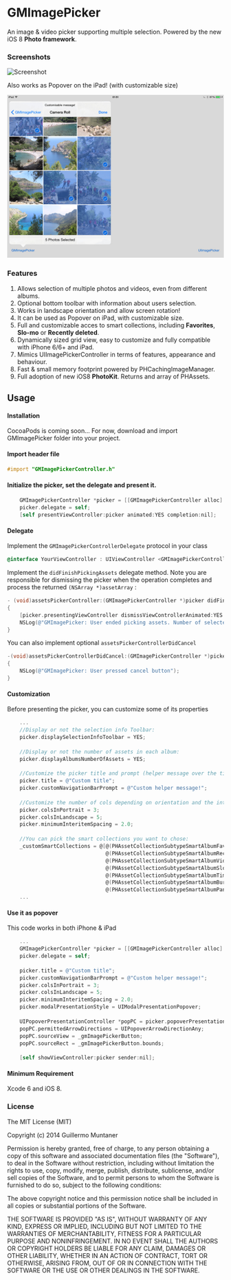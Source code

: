 GMImagePicker
=============

An image & video picker supporting multiple selection. Powered by the new iOS 8 **Photo framework**.

### Screenshots

![Screenshot](GMImagePickerDemo.gif "Screenshot")  

Also works as Popover on the iPad! (with customizable size)

![Screenshot](iPad.jpg "Screenshot")

### Features
1. Allows selection of multiple photos and videos, even from different albums.
2. Optional bottom toolbar with information about users selection.
3. Works in landscape orientation and allow screen rotation!
4. It can be used as Popover on iPad, with customizable size.
5. Full and customizable acces to smart collections, including **Favorites**, **Slo-mo** or **Recently deleted**. 
6. Dynamically sized grid view, easy to customize and fully compatible with iPhone 6/6+ and iPad.
7. Mimics UIImagePickerController in terms of features, appearance and behaviour.
8. Fast & small memory footprint powered by PHCachingImageManager.
9. Full adoption of new iOS8 **PhotoKit**. Returns and array of PHAssets.


## Usage

#### Installation
CocoaPods is coming soon... 
For now, download and import GMImagePicker folder into your project.

#### Import header file

```` objective-c
#import "GMImagePickerController.h"
````
#### Initialize the picker, set the delegate and present it.

```` objective-c
	GMImagePickerController *picker = [[GMImagePickerController alloc] init];
    picker.delegate = self;
    [self presentViewController:picker animated:YES completion:nil];
````

#### Delegate
Implement the `GMImagePickerControllerDelegate` protocol in your class 

```` objective-c
@interface YourViewController : UIViewController <GMImagePickerControllerDelegate>
````
Implement the `didFinishPickingAssets` delegate method. Note you are responsible for dismissing the picker when the operation completes and process the returned `(NSArray *)assetArray` :

```` objective-c
- (void)assetsPickerController:(GMImagePickerController *)picker didFinishPickingAssets:(NSArray *)assetArray
{
    [picker.presentingViewController dismissViewControllerAnimated:YES completion:nil];
    NSLog(@"GMImagePicker: User ended picking assets. Number of selected items is: %lu", (unsigned long)assetArray.count);
}
````

You can also implement optional `assetsPickerControllerDidCancel` 
```` objective-c
-(void)assetsPickerControllerDidCancel:(GMImagePickerController *)picker
{
    NSLog(@"GMImagePicker: User pressed cancel button");
}
````



#### Customization
Before presenting the picker, you can customize some of its properties
```` objective-c
    ...
    //Display or not the selection info Toolbar:
    picker.displaySelectionInfoToolbar = YES;

    //Display or not the number of assets in each album:
    picker.displayAlbumsNumberOfAssets = YES;
   
    //Customize the picker title and prompt (helper message over the title)
    picker.title = @"Custom title";
    picker.customNavigationBarPrompt = @"Custom helper message!";

    //Customize the number of cols depending on orientation and the inter-item spacing
    picker.colsInPortrait = 3;
    picker.colsInLandscape = 5;
    picker.minimumInteritemSpacing = 2.0;

    //You can pick the smart collections you want to chose:
    _customSmartCollections = @[@(PHAssetCollectionSubtypeSmartAlbumFavorites),
                                @(PHAssetCollectionSubtypeSmartAlbumRecentlyAdded),
                                @(PHAssetCollectionSubtypeSmartAlbumVideos),
                                @(PHAssetCollectionSubtypeSmartAlbumSlomoVideos),
                                @(PHAssetCollectionSubtypeSmartAlbumTimelapses),
                                @(PHAssetCollectionSubtypeSmartAlbumBursts),
                                @(PHAssetCollectionSubtypeSmartAlbumPanoramas)];
    ...
````

#### Use it as popover
This code works in both iPhone & iPad
```` objective-c
    ...
    GMImagePickerController *picker = [[GMImagePickerController alloc] init];
    picker.delegate = self;
    
    picker.title = @"Custom title";
    picker.customNavigationBarPrompt = @"Custom helper message!";
    picker.colsInPortrait = 3;
    picker.colsInLandscape = 5;
    picker.minimumInteritemSpacing = 2.0;
    picker.modalPresentationStyle = UIModalPresentationPopover;
    
    UIPopoverPresentationController *popPC = picker.popoverPresentationController;
    popPC.permittedArrowDirections = UIPopoverArrowDirectionAny;
    popPC.sourceView = _gmImagePickerButton;
    popPC.sourceRect = _gmImagePickerButton.bounds;
    
    [self showViewController:picker sender:nil];
````


#### Minimum Requirement
Xcode 6 and iOS 8.


### License

The MIT License (MIT)

Copyright (c) 2014 Guillermo Muntaner

Permission is hereby granted, free of charge, to any person obtaining a copy
of this software and associated documentation files (the "Software"), to deal
in the Software without restriction, including without limitation the rights
to use, copy, modify, merge, publish, distribute, sublicense, and/or sell
copies of the Software, and to permit persons to whom the Software is
furnished to do so, subject to the following conditions:

The above copyright notice and this permission notice shall be included in all
copies or substantial portions of the Software.

THE SOFTWARE IS PROVIDED "AS IS", WITHOUT WARRANTY OF ANY KIND, EXPRESS OR
IMPLIED, INCLUDING BUT NOT LIMITED TO THE WARRANTIES OF MERCHANTABILITY,
FITNESS FOR A PARTICULAR PURPOSE AND NONINFRINGEMENT. IN NO EVENT SHALL THE
AUTHORS OR COPYRIGHT HOLDERS BE LIABLE FOR ANY CLAIM, DAMAGES OR OTHER
LIABILITY, WHETHER IN AN ACTION OF CONTRACT, TORT OR OTHERWISE, ARISING FROM,
OUT OF OR IN CONNECTION WITH THE SOFTWARE OR THE USE OR OTHER DEALINGS IN THE
SOFTWARE.


